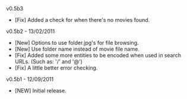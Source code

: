 v0.5b3
* [Fix] Added a check for when there's no movies found.

v0.5b2 - 13/02/2011  
* [New] Options to use folder.jpg's for file browsing.
* [New] Use folder name instead of movie file name.
* [Fix] Added some more entities to be encoded when used in search URLs. (Such as: '/' and '@')
* [Fix] A little better error checking.

v0.5b1 - 12/09/2011  
* [NEW] Initial release.